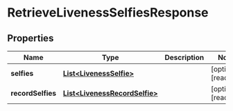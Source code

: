 

# RetrieveLivenessSelfiesResponse


## Properties

| Name | Type | Description | Notes |
|------------ | ------------- | ------------- | -------------|
|**selfies** | [**List&lt;LivenessSelfie&gt;**](LivenessSelfie.md) |  |  [optional] [readonly] |
|**recordSelfies** | [**List&lt;LivenessRecordSelfie&gt;**](LivenessRecordSelfie.md) |  |  [optional] [readonly] |



